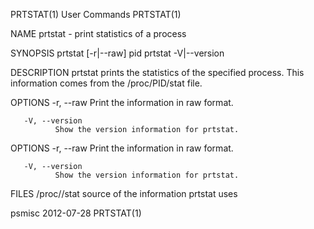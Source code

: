 PRTSTAT(1)                                                                                      User Commands                                                                                      PRTSTAT(1)



NAME
       prtstat - print statistics of a process

SYNOPSIS
       prtstat [-r|--raw] pid
       prtstat -V|--version

DESCRIPTION
       prtstat prints the statistics of the specified process.  This information comes from the /proc/PID/stat file.

OPTIONS
       -r, --raw
              Print the information in raw format.

       -V, --version
              Show the version information for prtstat.

OPTIONS
       -r, --raw
              Print the information in raw format.

       -V, --version
              Show the version information for prtstat.

FILES
       /proc/<PID>/stat
              source of the information prtstat uses



psmisc                                                                                            2012-07-28                                                                                       PRTSTAT(1)
